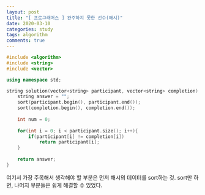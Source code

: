 ```yaml
---
layout: post
title: "[ 프로그래머스 ] 완주하지 못한 선수(해시)"
date: 2020-03-10
categories: study
tags: algorithm
comments: true
---
```


~~~ cpp
#include <algorithm>
#include <string>
#include <vector>

using namespace std;

string solution(vector<string> participant, vector<string> completion) {
    string answer = "";
    sort(participant.begin(), participant.end());
    sort(completion.begin(), completion.end());
    
    int num = 0;
    
    for(int i = 0; i < participant.size(); i++){
        if(participant[i] != completion[i])
            return participant[i];
    }
    
    return answer;
}
~~~

여기서 가장 주목해서 생각해야 할 부분은 먼저 해시의 데이터를 sort하는 것. sort만 하면, 나머지 부분들은 쉽게 해결할 수 있었다.
